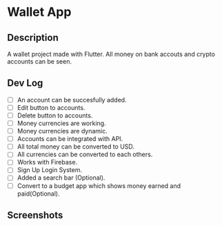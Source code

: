 # Wallet App

## Description

A wallet project made with Flutter. All money on bank accouts and crypto accounts can be seen.  

## Dev Log

*  [ ] An account can be succesfully added.
*  [ ] Edit button to accounts.
*  [ ] Delete button to accounts.
*  [ ] Money currencies are working.
*  [ ] Money currencies are dynamic.
*  [ ] Accounts can be integrated with API.
*  [ ] All total money can be converted to USD.
*  [ ] All currencies can be converted to each others.
*  [ ] Works with Firebase.
*  [ ] Sign Up Login System.
*  [ ] Added a search bar (Optional). 
*  [ ] Convert to a budget app which shows money earned and paid(Optional). 

## Screenshots




